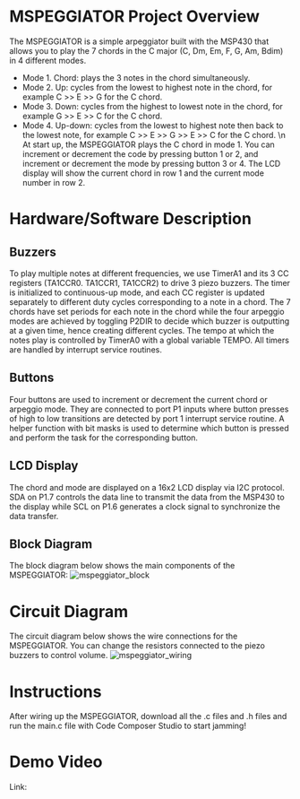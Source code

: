 # MSPEGGIATOR Project Overview
The MSPEGGIATOR is a simple arpeggiator built with the MSP430 that allows you to play the 7 chords in the C major (C, Dm, Em, F, G, Am, Bdim) in 4 different modes.
- Mode 1. Chord:   plays the 3 notes in the chord simultaneously.
- Mode 2. Up:      cycles from the lowest to highest note in the chord, for example C >> E >> G for the C chord. 
- Mode 3. Down:    cycles from the highest to lowest note in the chord, for example G >> E >> C for the C chord.
- Mode 4. Up-down: cycles from the lowest to highest note then back to the lowest note, for example C >> E >> G >> E >> C for the C chord. \n
At start up, the MSPEGGIATOR plays the C chord in mode 1. You can increment or decrement the code by pressing button 1 or 2, and increment or decrement the mode by pressing button 3 or 4. The LCD display will show the current chord in row 1 and the current mode number in row 2.

# Hardware/Software Description
## Buzzers
To play multiple notes at different frequencies, we use TimerA1 and its 3 CC registers (TA1CCR0. TA1CCR1, TA1CCR2) to drive 3 piezo buzzers. The timer is initialized to continuous-up mode, and each CC register is updated separately to different duty cycles corresponding to a note in a chord. The 7 chords have set periods for each note in the chord while the four arpeggio modes are achieved by toggling P2DIR to decide which buzzer is outputting at a given time, hence creating different cycles. The tempo at which the notes play is controlled by TimerA0 with a global variable TEMPO. All timers are handled by interrupt service routines.

## Buttons
Four buttons are used to increment or decrement the current chord or arpeggio mode. They are connected to port P1 inputs where button presses of high to low transitions are detected by port 1 interrupt service routine. A helper function with bit masks is used to determine which button is pressed and perform the task for the corresponding button.

## LCD Display
The chord and mode are displayed on a 16x2 LCD display via I2C protocol. SDA on P1.7 controls the data line to transmit the data from the MSP430 to the display while SCL on P1.6 generates a clock signal to synchronize the data transfer.

## Block Diagram
The block diagram below shows the main components of the MSPEGGIATOR:
![mspeggiator_block](https://github.com/aidcol/elec327-final-project/assets/85061507/98978fad-2cf9-4a19-a46b-dfa9d840a3c3)

# Circuit Diagram
The circuit diagram below shows the wire connections for the MSPEGGIATOR. You can change the resistors connected to the piezo buzzers to control volume.
![mspeggiator_wiring](https://github.com/aidcol/elec327-final-project/assets/85061507/466f0a94-dbfd-498a-b099-75b5c556b3ea)

# Instructions
After wiring up the MSPEGGIATOR, download all the .c files and .h files and run the main.c file with Code Composer Studio to start jamming!

# Demo Video
Link: 

